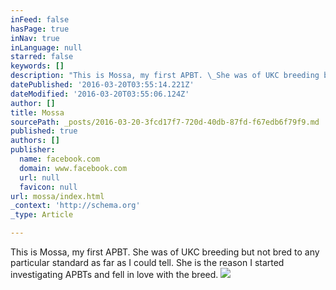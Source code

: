 ```yaml
---
inFeed: false
hasPage: true
inNav: true
inLanguage: null
starred: false
keywords: []
description: "This is Mossa, my first APBT. \_She was of UKC breeding but not bred to any particular standard as far as I could tell. \_She is the reason I started investigating APBTs and fell in love with the breed."
datePublished: '2016-03-20T03:55:14.221Z'
dateModified: '2016-03-20T03:55:06.124Z'
author: []
title: Mossa
sourcePath: _posts/2016-03-20-3fcd17f7-720d-40db-87fd-f67edb6f79f9.md
published: true
authors: []
publisher:
  name: facebook.com
  domain: www.facebook.com
  url: null
  favicon: null
url: mossa/index.html
_context: 'http://schema.org'
_type: Article

---
```

This is Mossa, my first APBT.  She was of UKC breeding but not bred to any particular standard as far as I could tell.  She is the reason I started investigating APBTs and fell in love with the breed.
![](https://scontent.flas1-1.fna.fbcdn.net/hphotos-xfa1/v/t1.0-9/1654331_1596475437304228_6076231446301276338_n.jpg?oh=dd07ce97678fa9851db3311f1d9772fe&oe=574F4205)